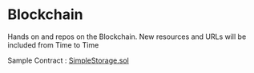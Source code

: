 # Blockchain
Hands on and repos on the Blockchain.
New resources and URLs will be included from Time to Time

Sample Contract : [SimpleStorage.sol](https://github.com/bilalahmed00000/Blockchain/blob/9859014fb098f82d43e2798c7825f22d28cd45f6/SimpleStorage.sol)
